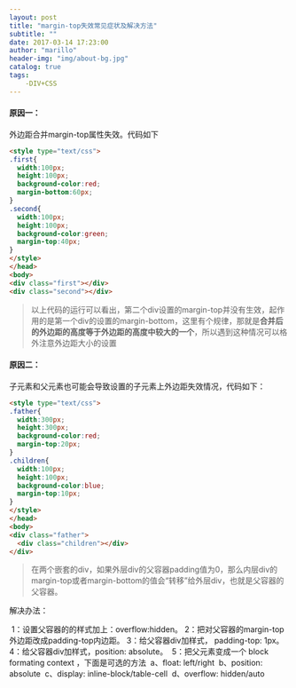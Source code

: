 ```yaml
---
layout: post
title: "margin-top失效常见症状及解决方法"
subtitle: ""
date: 2017-03-14 17:23:00
author: "marillo"
header-img: "img/about-bg.jpg"
catalog: true
tags:
    -DIV+CSS
---
```


#### 原因一：

外边距合并margin-top属性失效。代码如下

```html
<style type="text/css">
.first{
  width:100px;
  height:100px;
  background-color:red;
  margin-bottom:60px;
}
.second{
  width:100px;
  height:100px;
  background-color:green;
  margin-top:40px;
}
</style>
</head>
<body>
<div class="first"></div>
<div class="second"></div>
```

> 以上代码的运行可以看出，第二个div设置的margin-top并没有生效，起作用的是第一个div的设置的margin-bottom，这里有个规律，那就是**合并后的外边距的高度等于外边距的高度中较大的一个**，所以遇到这种情况可以格外注意外边距大小的设置



#### 原因二：

子元素和父元素也可能会导致设置的子元素上外边距失效情况，代码如下：

```html
<style type="text/css">
.father{
  width:300px;
  height:300px;
  background-color:red;
  margin-top:20px;
}
.children{
  width:100px;
  height:100px;
  background-color:blue;
  margin-top:10px;
}
</style>
</head>
<body>
<div class="father">
  <div class="children"></div>
</div>
```

> 在两个嵌套的div，如果外层div的父容器padding值为0，那么内层div的margin-top或者margin-bottom的值会“转移”给外层div，也就是父容器的父容器。

解决办法：

​	1：设置父容器的的样式加上：overflow:hidden。
​	2：把对父容器的margin-top外边距改成padding-top内边距。
​	3：给父容器div加样式， padding-top: 1px。
​	4：给父容器div加样式，position: absolute。
​	5：把父元素变成一个 block formating context ，下面是可选的方法
​		a、float: left/right
​		b、position: absolute
​		c、display: inline-block/table-cell
​		d、overflow: hidden/auto	